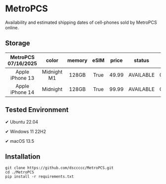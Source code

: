 # MetroPCS
Availability and estimated shipping dates of cell-phones sold by MetroPCS online.
## Storage
|MetroPCS 07/16/2025|color|memory|eSIM|price|status|shipping from|shipping to|
|:--:|:--:|:--:|:--:|:--:|:--:|:--:|:--:|
|Apple iPhone 13|Midnight M1|128GB|True|49.99|AVAILABLE|07/15/2025|07/18/2025|
|Apple iPhone 14|Midnight|128GB|True|99.99|AVAILABLE|07/15/2025|07/18/2025|

## Tested Environment
✔ Ubuntu 22.04

✔ Windows 11 22H2

✔ macOS 13.5
## Installation
```
git clone https://github.com/dsccccc/MetroPCS.git
cd ./MetroPCS
pip install -r requirements.txt
```
